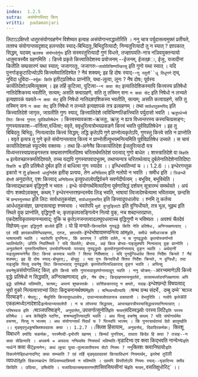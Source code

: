 ```yaml
---
index:  1.2.5
sutra:  असंयोगाल्लिट् कित्
vritti:  padamanjari
---
```


लिटाऽऽक्षिप्तो धातुरसंयोगग्रहणेन विशेष्यत इत्याह असंयोगान्ताद्धातोरिति । ननु चात्र पर्युदासत्वमुक्तं प्रतीयते, ततश्च संयोगान्तसदृशाद् हलन्तदेव स्याद्-बिभिदतुः,बिभिदुरित्यादौ; निन्यतुरित्यादौ तु न स्यात् ? ज्ञापकात् सिद्धम्, यदयम् `ऋतश्च संयोगादेर्गुणः` इति सस्मरतुरित्यादौ गुणं विधत्ते, तज्ज्ञापयति-नात्र नञिवयुक्तन्यायो धातुमात्रस्यैव ग्रहणमिति । ङित्त्वे प्रकृते कित्त्वातिदेशस्य प्रयोजनम् --ईजनम्, ईजत्#ः, ईजुः, यजादीनां कितीति सम्प्रसारणं यथा स्यात्; जजागरतुः, जजागरुः-`जाग्रोविचिण्णल्ङित्सु` इति गुणो यथा स्यात् । यदि पुनर्गाङ्कुटादिभ्योऽपि कित्त्वमेवातिदिश्येत ? नैवं शक्यम्; इह हि दोषः स्याद्--`णु स्तुतौ``धू विधूनने` तृच्, नुविदा धुविदा--`र्श्युकः किति` इतीट्प्रतिषेधः प्राप्नोति, यथा-लूत्वा, लूनः ? नैष दोषः; पूर्वस्य कार्यतिदेशोऽयमित्युक्तम् । इह तर्हि कुटित्वा, पुटित्वा--`न क्त्वा सेट्` इत्यातिदेशिकस्यापि कित्त्वस्य प्रतिषेधो नातिदेशिकस्य भवतीति, सत्यम्; असति क्त्वाग्रहणे, सति तु तस्मिन् सनः `न क्त्वा सेट्` इति निषेधो न लभ्यते इत्यज्ञापकं वक्ष्यते-`न क्त्वा सेट्` इति निषेधो नातिद#एशिकस्य भवतीति, सत्यम्; असति कत्वाग्रहणे, सति तु तस्मिन् सनः `न क्त्वा सेट्` इति निषेधो न लभ्यते इत्यज्ञापकं तत्र ढल्ग्रहणम् । तथा `सार्वधातुकमपिद्` इति कित्त्वातिदेशे जागृतः, जाग्रतीति गुणः स्याद्, ङित्त्वातिदेशे त्वविचिण्णल्ङित्स्विति पर्युदासो भवति । `ऋदुपधेभ्यो लिटः कित्त्वं गुणात् पूर्वविप्रतिषेधेन` । कित्त्वस्यावकाशः-ऋजतुः, ऋजुः न ह्यत्र विध्यन्तरस्य कस्यचित्प्रसङ्गः; गुणस्यावकाशः--वर्त्तित्वा,वर्धित्वा; ववृते, ववृधुरित्यत्रोभयप्रसङगे कित्त्वं भवति पूर्वविप्रतिषेधेन । इह तु बिबिदतुः बिभिदुः, नित्यत्वादेव कित्त्वं सिद्धम्; तद्धि कृतेऽपि गुणे प्राप्नोत्यकृतेऽपि, गुणस्तु कित्त्वे सति न प्राप्नोति । ववृते इत्यत्र तु गुणे कृते संयोगान्तत्वात् कित्त्वं न प्राप्नोतीत्युभयमनित्यमिति पूर्वविप्रतिषेध उच्यते । स चायं कार्यातिदेशपक्षे स्फुटमेव वक्तव्यः । तथा हि-अनेनैव कित्कार्यातिदेश ईजतुरित्यादौ यत्र विध्यन्तरस्याप्रसङ्गस्तत्र सम्प्रसारणमितदिश्य चरितार्थमतिदेशं परत्वाद् गुणो बाधेत । शास्त्रातिदेशे वा `क्ङिति च` इत्येतच्छास्त्रमतिदिश्यते, तच्च यद्यपि गुणस्यापवादभूतम्, तथाप्यन्यत्र चरितार्थत्वाद् दुर्बलेनातिदेशेनातिदिष्टः `क्ङिति च` इति प्रतिषेधो दुर्बल इति तं बाधित्वा गुणः स्यादेव ।।
इन्धिभवतिभ्यां च ।। 1.2.6 ।। 
इन्धेरगन्तुक इकारो न तु `इक्श्तिपौ धातुनिर्देशे` इतीक् प्रत्ययः, तेन `अनिदिताम्` इति नलोपो न भवति । समीध इति । `ञिङन्धी दीप्तौ` अनुदात्तेत्, एशः कित्त्वाद् `अनिदिताम्` इत्युपधालोपद्विर्वचने सवर्णदीर्घत्वम् । बभूविव, बभूविथेति । कित्त्वाद्यथाक्रमं वृद्धिगुणौ न भवतः । इन्धेः संयोगार्थमित्यादिना पूर्वणासिद्धं दर्शयन् सूत्रारम्भं समर्थयते ।
अयं योगः शक्योऽवक्तुम्, कथम् ? इन्धेरनन्तरश्छन्दस्येव लिड् भवति, भाषायां त्विजादेश्चेत्यामा भवितव्यम्, छन्दसि च `छन्दस्युभयथा` इति लिटः सार्वधातुकसंज्ञा, `सार्वधातुकमपित्` इति ङित्त्वादुपधालोपः । श्नमि तु कर्तव्य आर्धधतुकसंज्ञा, छान्दसत्वाद्वा श्नमभावः । भवतेरपि `भुवो वुग्लुङ्लिटोः` इति वुग्विधीयते, तत्र भूअ, भूइथ इति स्थिते वुक् प्राप्नोति, वृद्धिगुणौ च; कृताकृतपसङ्गित्वेन नित्यो वुक्, नच शब्दान्तरप्राप्तः, एकदेशविकृतस्यानन्यत्वाद्; वुकि च कृतेऽनजन्तत्वादलघूपधत्वाच्च वृद्धिगुणौ न भविष्यतः । अवश्यं चैतदेवं विज्ञेयम्-`वुका वृद्धिगुणौ बाध्येते` इति । यो हि मन्यते-`कित्त्वादिमे गुणवृद्धेः किति नेति प्रतिषेधः, अनिग्लक्षणत्वात् । एवं तर्हि ज्ञापकार्थमिन्धिग्रहणम्, एतज्, ज्ञापयति-`इन्धेर्भाषायामप्यनित्य आम्` इति, समीधे समीधाञ्चक्र इति भाषायामपि भवति । भवतेरपि वुगनित्यः, किं कारणम् ? उरिति वर्तते, न च गुणवृद्ध्योः कृतयोरुवर्णान्तो भवतिर्भवति; उरिति निवर्तिष्यते ? यदि विवर्तते; बोभाव, अहं किल बोभव-यङ्लुक्यपि नित्यत्वाद् वुक् प्राप्नोति । अनुवर्तमाने पुनरुरित्यस्मिन् उभयोरनित्ययोः परत्वाद् गुणवृद्ध्योः कृतयोरनुवर्णान्तत्वाद् वुङ्न भवति । अथेदानीं यङ्लुक्यप्यनेनैव लिटः कित्त्वं कस्मान्न भवति ? श्तिपा निर्देषशात् । यदि पुनर्वुग्विधावेव श्तिपा निर्देशः क्रियते ? नैवं शक्यम्; इह हि दोषः स्याद्-बोभूवत्;, बोभूवुः । यदा पुनः कित्त्वविधौ श्तिपा निर्देशः क्रियते, न वुग्विधौ; तदा यङ्लुकि पित्सु वचनेषु लिटः कित्त्वाभावाद् गुणवृद्ध्योः कृतयोरुरित्यधिकाराद् वुङ्न भवति । अपित्सु वचनेषु `असंयोगाल्लिट् कित्` इति कित्त्वे सति गुणाभावादुवर्णान्तत्वाद्वुग् भवति । ननु चोक्रम्--`आरभ्यमाणेऽपि कित्त्वे वृद्धेः प्रतिषेधो न सिद्ध्यति, अग्निलक्षणत्वाद्` इति, नैष दोषः; ङिद्ग्रहणमप्यनुवर्तते, तत्सामर्थ्यादनग्लिक्षणाया अपि वृद्धेः प्रतिषेधो भविष्यति, सत्यम्; अस्त्यं शुष्कस्तर्कः । वार्त्तिककारस्तु न क्षमते, यदाह-`इन्धेश्छन्दो विषयत्वाद् भुवो वुको नित्यत्वात्ताभ्यां लिटः किद्वचनानर्थक्यम्` इति ।
श्रन्थिग्रन्थीत्यादि । `श्रन्थ ग्रन्थ संदर्भे`, `दम्बु दम्भे``ष्वञ्ज पिरष्वङ्गे` । श्रेथतु;, श्रेथुरिति कित्त्वादुपधालोपः, एत्वाभ्यासलोपावप्यत्र वक्तवायौ । देभतुरिति । नलोपे कृते `अत एकहल्मध्येऽनादेशादेः` इत्येत्वाभ्यासलोपौ । न च लोपस्या सिद्धत्वम्, आभाच्छास्त्रीयस्यासिद्धत्वस्यानित्यत्वात् । परिषस्वज इति । `ष्वञ्जपरिष्वङ्गे`, अनुदात्तेत्,`उपसर्गात्सुनोति` इति षत्वम् `सदिस्वञ्ज्योः परस्य लिटि` इति परस्य प्रतिषेधः । अत्र केचिद्वेति पठन्ति, शश्रन्थतुरित्याद्यपि भवति । अथ पित्सु वचनेषु कथम् ? यदि संयोगार्थमेव वचनम्, पित्सु न भाव्यम् । अथ संयोगान्तार्थं पिदर्थं च ? पित्स्वपि भाव्यम् । किं पुनरत्रार्थतत्त्वं देवो ज्ञातुमर्हति ।।
मृडमृदगुधकुषक्लिशवदवसः क्त्वा ।। 1.2.7 ।।
`क्लिश हिंसायाम्`, अनुदात्तेद्, दिवादिरकर्मकः; `क्लिशू विबाधने` र्क्यादिः सकर्मकः, परस्मैपदी-द्व्योरपि ग्रहणम् । किमर्थं पुनरिदम्, तावता किदेव हि क्त्वा ? तत्राह--न क्त्वा सेडित्यादि । अपकर्षः = अपवादः नन्विदमेव नियमार्थं भविष्यति-`मृडादिभ्य एव क्त्वा किद्भवति नान्येभ्यः` इति नार्थः `न क्त्वा सेट्` इत्यनेन; कथं लूत्वा पूत्वा-तुल्यजातीयस्य सेटो नियमः ? ननु `क्लिशः क्त्वानिष्ठयोः` इति विकल्पेनेड्विधानादनिट् क्त्वा सम्भवति ? एवं तर्हि मृडमृदवदवसां कित्त्वाविधानं नियमार्थम्, इतरेषां तु `रलो व्यपधात्` इति विकल्पबाधेन विधिसम्भवान्नियमो न भविष्यति । एवमपि विपरीतोऽपि नियमः स्याद्--मृडादिभ्यः क्त्वैव किदिति । उदित्वा, उषित्वेति । यजादित्वात्सम्प्रसारणम् `शासिवसिघसीनां च` इति षत्वम्, `वसतिक्षुधोरिट्` ।।

